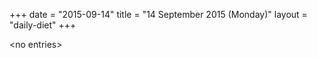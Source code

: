 +++
date = "2015-09-14"
title = "14 September 2015 (Monday)"
layout = "daily-diet"
+++

<p>&lt;no entries&gt;</p>